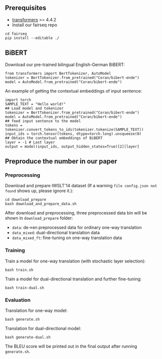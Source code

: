 ## Prerequisites
* [transformers](https://github.com/huggingface/transformers) >= 4.4.2
* Install our fairseq repo
```
cd fairseq
pip install --editable ./
```
## BiBERT
Download our pre-trained bilingual English-German BiBERT:
```
from transformers import BertTokenizer, AutoModel
tokenizer = BertTokenizer.from_pretrained("Coran/bibert-ende")
model = AutoModel.from_pretrained("Coran/bibert-ende")
```
An example of getting the contextual embeddings of input sentence:
```
import torch
SAMPLE_TEXT = "Hello world!"
## Load model and tokenizer
tokenizer = BertTokenizer.from_pretrained("Coran/bibert-ende")
model = AutoModel.from_pretrained("Coran/bibert-ende")
## feed input sentence to the model
tokens = tokenizer.convert_tokens_to_ids(tokenizer.tokenize(SAMPLE_TEXT))
input_ids = torch.tensor(tokens, dtype=torch.long).unsqueeze(0)
## Obtain the contextual embeddings of BiBERT
layer = -1 # Last layer
output = model(input_ids, output_hidden_states=True)[2][layer]
```
## Preproduce the number in our paper
### Preprocessing
Download and prepare IWSLT'14 dataset (If a warning `file config.json not found` shows up, please ignore it.):
```
cd download_prepare
bash download_and_prepare_data.sh
```

After download and preprocessing, three preprocessed data bin will be shown in `download_prepare` folder:
* `data`: de->en preprocessed data for ordinary one-way translation
* `data_mixed`: dual-directional translation data
* `data_mixed_ft`: fine-tuning on one-way translation data

### Training
Train a model for one-way translation (with stochastic layer selection):
```
bash train.sh
```

Train a model for dual-directional translation and further fine-tuning:
```
bash train-dual.sh
```
### Evaluation
Translation for one-way model:
```
bash generate.sh
```
Translation for dual-directional model:
```
bash generate-dual.sh
```

The BLEU score will be printed out in the final output after running `generate.sh`.

